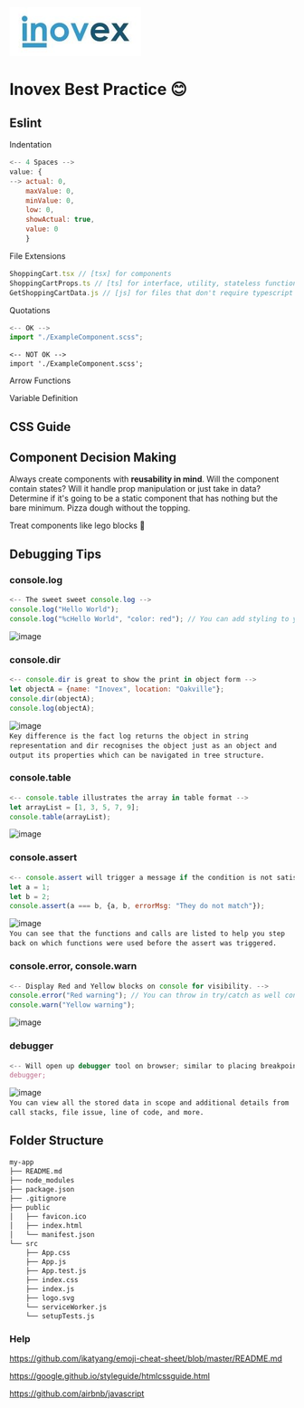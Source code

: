 ![This is an image](Inovex-logo.jpg)
# Inovex Best Practice :blush:

## Eslint

Indentation
```js
<-- 4 Spaces -->
value: {
--> actual: 0,
    maxValue: 0,
    minValue: 0,
    low: 0,
    showActual: true,
    value: 0
    }
```

File Extensions
```js
ShoppingCart.tsx // [tsx] for components
ShoppingCartProps.ts // [ts] for interface, utility, stateless functions
GetShoppingCartData.js // [js] for files that don't require typescript
```

Quotations
```js
<-- OK -->
import "./ExampleComponent.scss";
```
```
<-- NOT OK -->
import './ExampleComponent.scss';
```

Arrow Functions

Variable Definition



## CSS Guide

## Component Decision Making
Always create components with **reusability in mind**.
Will the component contain states? Will it handle prop manipulation or just take in data?
Determine if it's going to be a static component that has nothing but the bare minimum. Pizza dough without the topping.

Treat components like lego blocks :bricks:

## Debugging Tips

### console.log
```js
<-- The sweet sweet console.log -->
console.log("Hello World");
console.log("%cHello World", "color: red"); // You can add styling to your logs with %c - optional parameter applies CSS
```
![image](https://user-images.githubusercontent.com/102827542/168629196-e6c77727-2c5f-4b59-b77a-b948bbd2c8c5.png)

### console.dir
```js
<-- console.dir is great to show the print in object form -->
let objectA = {name: "Inovex", location: "Oakville"};
console.dir(objectA);
console.log(objectA);
```
![image](https://user-images.githubusercontent.com/102827542/168636345-2d7ccd8a-7d7b-4c18-899e-e7dd5708a96d.png)
<br/>
`Key difference is the fact log returns the object in string representation and dir recognises the object just as an object and output its properties which can be navigated in tree structure.`

### console.table
```js
<-- console.table illustrates the array in table format -->
let arrayList = [1, 3, 5, 7, 9];
console.table(arrayList);
```
![image](https://user-images.githubusercontent.com/102827542/168632320-5ec062b1-baaa-459c-9b64-d203cac11ac0.png)

### console.assert
```js
<-- console.assert will trigger a message if the condition is not satisfied -->
let a = 1;
let b = 2;
console.assert(a === b, {a, b, errorMsg: "They do not match"});
```
![image](https://user-images.githubusercontent.com/102827542/168632848-9b7d494d-d331-4017-b5a6-785f3d7a2f83.png)
<br/>
`You can see that the functions and calls are listed to help you step back on which functions were used before the assert was triggered.`

### console.error, console.warn
```js
<-- Display Red and Yellow blocks on console for visibility. -->
console.error("Red warning"); // You can throw in try/catch as well conditional codes (similar to assert)
console.warn("Yellow warning");
```
![image](https://user-images.githubusercontent.com/102827542/168633201-b069882d-9a9e-4693-a0b9-bee099506971.png)

### debugger
```js
<-- Will open up debugger tool on browser; similar to placing breakpoints to step in/over code -->
debugger;
```
![image](https://user-images.githubusercontent.com/102827542/168633984-88dfa52c-28d0-46bf-83c9-876451cbc350.png)
<br/>
`You can view all the stored data in scope and additional details from call stacks, file issue, line of code, and more.`

## Folder Structure

```
my-app
├── README.md
├── node_modules
├── package.json
├── .gitignore
├── public
│   ├── favicon.ico
│   ├── index.html
│   └── manifest.json
└── src
    ├── App.css
    ├── App.js
    ├── App.test.js
    ├── index.css
    ├── index.js
    ├── logo.svg
    └── serviceWorker.js
    └── setupTests.js
 ```
### Help

https://github.com/ikatyang/emoji-cheat-sheet/blob/master/README.md

https://google.github.io/styleguide/htmlcssguide.html

https://github.com/airbnb/javascript
